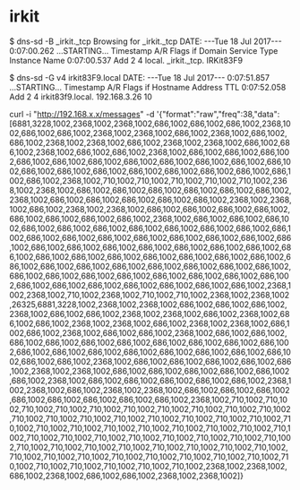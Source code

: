 # irkit
$ dns-sd -B _irkit._tcp
Browsing for _irkit._tcp
DATE: ---Tue 18 Jul 2017---
 0:07:00.262  ...STARTING...
Timestamp     A/R    Flags  if Domain               Service Type         Instance Name
 0:07:00.537  Add        2   4 local.               _irkit._tcp.         IRKit83F9

$ dns-sd -G v4 irkit83F9.local
DATE: ---Tue 18 Jul 2017---
 0:07:51.857  ...STARTING...
Timestamp     A/R Flags if Hostname                               Address                                      TTL
 0:07:52.058  Add     2  4 irkit83f9.local.                       192.168.3.26                                 10


curl -i "http://192.168.x.x/messages" -d '{"format":"raw","freq":38,"data":[6881,3228,1002,2368,1002,2368,1002,686,1002,686,1002,686,1002,2368,1002,686,1002,686,1002,2368,1002,2368,1002,686,1002,2368,1002,686,1002,686,1002,2368,1002,2368,1002,686,1002,2368,1002,2368,1002,686,1002,686,1002,2368,1002,686,1002,686,1002,2368,1002,686,1002,686,1002,686,1002,686,1002,686,1002,686,1002,686,1002,686,1002,686,1002,686,1002,686,1002,686,1002,686,1002,686,1002,686,1002,686,1002,686,1002,686,1002,686,1002,686,1002,2368,1002,710,1002,710,1002,710,1002,710,1002,710,1002,2368,1002,2368,1002,686,1002,686,1002,686,1002,686,1002,686,1002,686,1002,2368,1002,686,1002,686,1002,686,1002,686,1002,686,1002,2368,1002,2368,1002,686,1002,2368,1002,2368,1002,686,1002,686,1002,686,1002,686,1002,686,1002,686,1002,686,1002,686,1002,2368,1002,686,1002,686,1002,686,1002,686,1002,686,1002,686,1002,686,1002,686,1002,686,1002,686,1002,686,1002,686,1002,686,1002,686,1002,686,1002,686,1002,686,1002,686,1002,686,1002,686,1002,686,1002,686,1002,686,1002,686,1002,686,1002,686,1002,686,1002,686,1002,686,1002,686,1002,686,1002,686,1002,686,1002,686,1002,686,1002,686,1002,686,1002,686,1002,686,1002,686,1002,686,1002,686,1002,686,1002,686,1002,686,1002,686,1002,686,1002,686,1002,686,1002,686,1002,686,1002,686,1002,686,1002,686,1002,686,1002,686,1002,686,1002,2368,1002,2368,1002,710,1002,2368,1002,710,1002,710,1002,2368,1002,2368,1002,26325,6881,3228,1002,2368,1002,2368,1002,686,1002,686,1002,686,1002,2368,1002,686,1002,686,1002,2368,1002,2368,1002,686,1002,2368,1002,686,1002,686,1002,2368,1002,2368,1002,686,1002,2368,1002,2368,1002,686,1002,686,1002,2368,1002,686,1002,686,1002,2368,1002,686,1002,686,1002,686,1002,686,1002,686,1002,686,1002,686,1002,686,1002,686,1002,686,1002,686,1002,686,1002,686,1002,686,1002,686,1002,686,1002,686,1002,686,1002,686,1002,686,1002,2368,1002,686,1002,686,1002,686,1002,686,1002,686,1002,2368,1002,2368,1002,686,1002,686,1002,686,1002,686,1002,686,1002,686,1002,2368,1002,686,1002,686,1002,686,1002,686,1002,686,1002,2368,1002,2368,1002,686,1002,2368,1002,2368,1002,686,1002,686,1002,686,1002,686,1002,686,1002,686,1002,686,1002,686,1002,2368,1002,710,1002,710,1002,710,1002,710,1002,710,1002,710,1002,710,1002,710,1002,710,1002,710,1002,710,1002,710,1002,710,1002,710,1002,710,1002,710,1002,710,1002,710,1002,710,1002,710,1002,710,1002,710,1002,710,1002,710,1002,710,1002,710,1002,710,1002,710,1002,710,1002,710,1002,710,1002,710,1002,710,1002,710,1002,710,1002,710,1002,710,1002,710,1002,710,1002,710,1002,710,1002,710,1002,710,1002,710,1002,710,1002,710,1002,710,1002,710,1002,710,1002,710,1002,710,1002,710,1002,710,1002,710,1002,710,1002,710,1002,710,1002,2368,1002,2368,1002,686,1002,2368,1002,686,1002,686,1002,2368,1002,2368,1002]}
